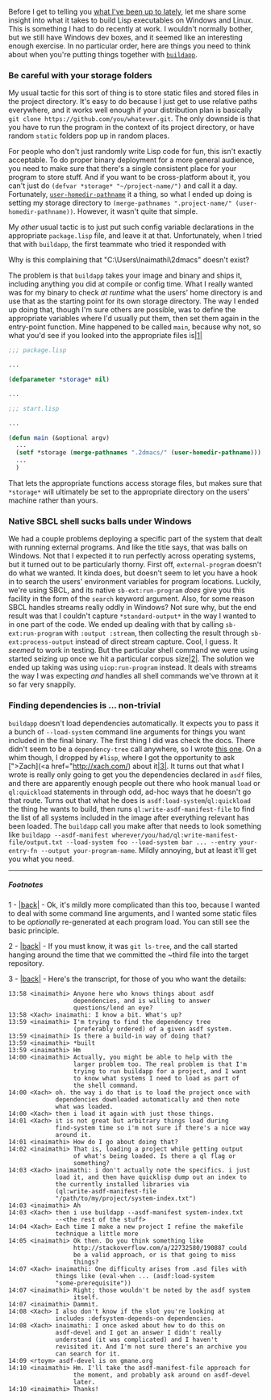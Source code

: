 Before I get to telling you [what I've been up to lately](https://github.com/Inaimathi/cl-notebook#cl-notebook), let me share some insight into what it takes to build Lisp executables on Windows and Linux. This is something I had to do recently at work. I wouldn't normally bother, but we still have Windows dev boxes, and it seemed like an interesting enough exercise. In no particular order, here are things you need to think about when you're putting things together with [`buildapp`](http://www.xach.com/lisp/buildapp/).

### Be careful with your storage folders

My usual tactic for this sort of thing is to store static files and stored files in the project directory. It's easy to do because I just get to use relative paths everywhere, and it works well enough if your distribution plan is basically `git clone https://github.com/you/whatever.git`. The only downside is that you have to run the program in the context of its project directory, or have random `static` folders pop up in random places.

For people who don't just randomly write Lisp code for fun, this isn't exactly acceptable. To do proper binary deployment for a more general audience, you need to make sure that there's a single consistent place for your program to store stuff. And if you want to be cross-platform about it, you can't just do `(defvar *storage* "~/project-name/")` and call it a day. Fortunately, [`user-homedir-pathname`](http://www.lispworks.com/documentation/HyperSpec/Body/f_user_h.htm#user-homedir-pathname) it a thing, so what I ended up doing is setting my storage directory to `(merge-pathnames ".project-name/" (user-homedir-pathname))`. However, it wasn't quite that simple.

My *other* usual tactic is to just put such config variable declarations in the appropriate `package.lisp` file, and leave it at that. Unfortunately, when I tried that with `buildapp`, the first teammate who tried it responded with

Why is this complaining that "C:\Users\Inaimathi\2dmacs\" doesn't exist?

The problem is that `buildapp` takes your image and binary and ships it, including anything you did at compile or config time. What I really wanted was for my binary to check *at runtime* what the users' home directory is and use that as the starting point for its own storage directory. The way I ended up doing that, though I'm sure others are possible, was to define the appropriate variables where I'd usually put them, then set them again in the entry-point function. Mine happened to be called `main`, because why not, so what you'd see if you looked into the appropriate files is<a name="note-Sat-Apr-05-175204EDT-2014"></a>[|1|](#foot-Sat-Apr-05-175204EDT-2014)

```lisp
;;; package.lisp

...

(defparameter *storage* nil)

...
```

```lisp
;;; start.lisp

...

(defun main (&optional argv)
  ...
  (setf *storage (merge-pathnames ".2dmacs/" (user-homedir-pathname)))
  ...
  )
```

That lets the appropriate functions access storage files, but makes sure that `*storage*` will ultimately be set to the appropriate directory on the users' machine rather than yours.

### Native SBCL shell sucks balls under Windows

We had a couple problems deploying a specific part of the system that dealt with running external programs. And like the title says, that was balls on Windows. Not that I expected it to run perfectly across operating systems, but it turned out to be particularly thorny. First off, `external-program` doesn't do what we wanted. It kinda does, but doesn't seem to let you have a hook in to search the users' environment variables for program locations. Luckily, we're using SBCL, and its native `sb-ext:run-program` *does* give you this facility in the form of the `search` keyword argument. Also, for some reason SBCL handles streams really oddly in Windows? Not sure why, but the end result was that I couldn't capture `*standard-output*` in the way I wanted to in one part of the code. We ended up dealing with that by calling `sb-ext:run-program` with `:output :stream`, then collecting the result through `sb-ext:process-output` instead of direct stream capture. Cool, I guess. It *seemed* to work in testing. But the particular shell command we were using started seizing up once we hit a particular corpus size<a name="note-Sat-Apr-05-175223EDT-2014"></a>[|2|](#foot-Sat-Apr-05-175223EDT-2014). The solution we ended up taking was using `uiop:run-program` instead. It deals with streams the way I was expecting *and* handles all shell commands we've thrown at it so far very snappily.

### Finding dependencies is ... non-trivial

`buildapp` doesn't load dependencies automatically. It expects you to pass it a bunch of `--load-system` command line arguments for things you want included in the final binary. The first thing I did was check the docs. There didn't seem to be a `dependency-tree` call anywhere, so I wrote [this one](http://stackoverflow.com/a/22732580/190887). On a whim though, I dropped by `#lisp`, where I got the opportunity to ask [">Zach](<a href="http://xach.com/) about it<a name="note-Sat-Apr-05-175227EDT-2014"></a>[|3|](#foot-Sat-Apr-05-175227EDT-2014). It turns out that what I wrote is really only going to get you the dependencies declared in `asdf` files, and there are apparently enough people out there who hook manual `load` or `ql:quickload` statements in through odd, ad-hoc ways that he doesn't go that route. Turns out that what he does is `asdf:load-system`/`ql:quickload` the thing he wants to build, then runs `ql:write-asdf-manifest-file` to find the list of all systems included in the image after everything relevant has been loaded. The `buildapp` call you make after that needs to look something like `buildapp --asdf-manifest wherever/you/had/ql:write-manifest-file/output.txt --load-system foo --load-system bar ... --entry your-entry-fn --output your-program-name`. Mildly annoying, but at least it'll get you what you need.

* * *
##### Footnotes

1 - <a name="foot-Sat-Apr-05-175204EDT-2014"></a>[|back|](#note-Sat-Apr-05-175204EDT-2014) - Ok, it's mildly more complicated than this too, because I wanted to deal with some command line arguments, and I wanted some static files to be *optionally* re-generated at each program load. You can still see the basic principle.

2 - <a name="foot-Sat-Apr-05-175223EDT-2014"></a>[|back|](#note-Sat-Apr-05-175223EDT-2014) - If you must know, it was `git ls-tree`, and the call started hanging around the time that we committed the ~third file into the target repository.

3 - <a name="foot-Sat-Apr-05-175227EDT-2014"></a>[|back|](#note-Sat-Apr-05-175227EDT-2014) - Here's the transcript, for those of you who want the details:

```
13:58 <inaimathi> Anyone here who knows things about asdf
                  dependencies, and is willing to answer
                  questions/lend an eye?
13:58 <Xach> inaimathi: I know a bit. What's up?
13:59 <inaimathi> I'm trying to find the dependency tree
                  (preferably ordered) of a given asdf system.
13:59 <inaimathi> Is there a build-in way of doing that?
13:59 <inaimathi> *built
13:59 <inaimathi> Hm
14:00 <inaimathi> Actually, you might be able to help with the
                  larger problem too. The real problem is that I'm
                  trying to run buildapp for a project, and I want
                  to know what systems I need to load as part of
                  the shell command.
14:00 <Xach> oh. the way i do that is to load the project once with
             dependencies downloaded automatically and then note
             what was loaded.
14:00 <Xach> then i load it again with just those things.
14:01 <Xach> it is not great but arbitrary things load during
             find-system time so i'm not sure if there's a nice way
             around it.
14:01 <inaimathi> How do I go about doing that?
14:02 <inaimathi> That is, loading a project while getting output
                  of what's being loaded. Is there a ql flag or
                  something?
14:03 <Xach> inaimathi: i don't actually note the specifics. i just
             load it, and then have quicklisp dump out an index to
             the currently installed libraries via
             (ql:write-asdf-manifest-file
             "/path/to/my/project/system-index.txt")
14:03 <inaimathi> Ah
14:03 <Xach> then i use buildapp --asdf-manifest system-index.txt
             --<the rest of the stuff>
14:04 <Xach> Each time I make a new project I refine the makefile
             technique a little more
14:05 <inaimathi> Ok then. Do you think something like
                  http://stackoverflow.com/a/22732580/190887 could
                  be a valid approach, or is that going to miss
                  things?
14:07 <Xach> inaimathi: One difficulty arises from .asd files with
             things like (eval-when ... (asdf:load-system
             "some-prerequisite"))
14:07 <inaimathi> Right; those wouldn't be noted by the asdf system
                  itself.
14:07 <inaimathi> Dammit.
14:08 <Xach> I also don't know if the slot you're looking at
             includes :defsystem-depends-on dependencies.
14:08 <Xach> inaimathi: I once asked about how to do this on
             asdf-devel and I got an answer I didn't really
             understand (it was complicated) and I haven't
             revisited it. And I'm not sure there's an archive you
             can search for it.
14:09 <rtoym> asdf-devel is on gmane.org
14:10 <inaimathi> Hm. I'll take the asdf-manifest-file approach for
                  the moment, and probably ask around on asdf-devel
                  later.
14:10 <inaimathi> Thanks!

```
